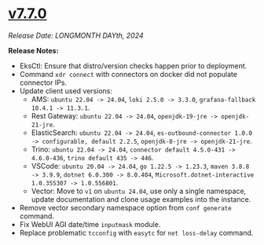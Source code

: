# [v7.7.0](https://github.com/aerospike/aerolab/releases/tag/7.7.0)

_Release Date: LONGMONTH DAYth, 2024_

**Release Notes:**
* EksCtl: Ensure that distro/version checks happen prior to deployment.
* Command `xdr connect` with connectors on docker did not populate connector IPs.
* Update client used versions:
    * AMS: `ubuntu 22.04 -> 24.04`, `loki 2.5.0 -> 3.3.0`, `grafana-fallback 10.4.1 -> 11.3.1`.
    * Rest Gateway: `ubuntu 22.04 -> 24.04`, `openjdk-19-jre -> openjdk-21-jre`.
    * ElasticSearch: `ubuntu 22.04 -> 24.04`, `es-outbound-connector 1.0.0 -> configurable, default 2.2.5`, `openjdk-8-jre -> openjdk-21-jre`.
    * Trino: `ubuntu 22.04 -> 24.04`, `connector default 4.5.0-431 -> 4.6.0-436`, `trino default 435 -> 446`.
    * VSCode: `ubuntu 20.04 -> 24.04`, `go 1.22.5 -> 1.23.3`, `maven 3.8.8 -> 3.9.9`, `dotnet 6.0.300 -> 8.0.404`, `Microsoft.dotnet-interactive 1.0.355307 -> 1.0.556801`.
    * Vector: Move to `v1` on `ubuntu 24.04`, use only a single namespace, update documentation and clone usage examples into the instance.
* Remove vector secondary namespace option from `conf generate` command.
* Fix WebUI AGI date/time `inputmask` module.
* Replace problematic `tcconfig` with `easytc` for `net loss-delay` command.
